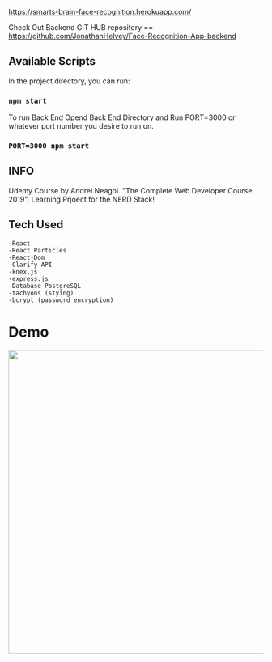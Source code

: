 https://smarts-brain-face-recognition.herokuapp.com/

Check Out Backend GIT HUB repository == https://github.com/JonathanHelvey/Face-Recognition-App-backend


## Available Scripts

In the project directory, you can run:

### `npm start`

To run Back End
Opend Back End Directory and Run PORT=3000 or whatever port number you desire to run on.

### `PORT=3000 npm start`

## INFO
Udemy Course by Andrei Neagoi. "The Complete Web Developer Course 2019".  Learning Prjoect for the NERD Stack!

## Tech Used

```
-React
-React Particles
-React-Dom
-Clarify API
-knex.js
-express.js
-Database PostgreSQL
-tachyons (stying)
-bcrypt (password encryption)
```

# Demo

<img src="smartbrain.gif" data-canonical-src="smartbrain.gif" width="800" height="600" />
